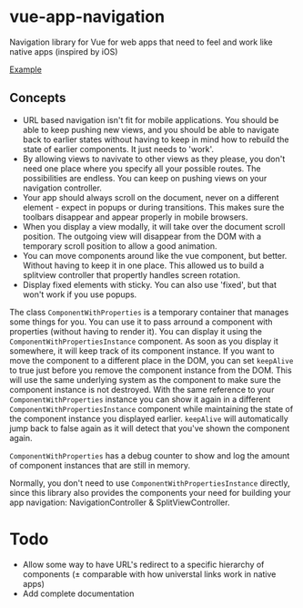 # vue-app-navigation
Navigation library for Vue for web apps that need to feel and work like native apps (inspired by iOS)

[Example](https://simonbackx.com/files/vue-app-navigation/example.gif "Example of navigation")

## Concepts

-   URL based navigation isn't fit for mobile applications. You should be able to keep pushing new views, and you should be able to navigate back to earlier states without having to keep in mind how to rebuild the state of earlier components. It just needs to 'work'.
-   By allowing views to navivate to other views as they please, you don't need one place where you specify all your possible routes. The possibilities are endless. You can keep on pushing views on your navigation controller.
-   Your app should always scroll on the document, never on a different element - expect in popups or during transitions. This makes sure the toolbars disappear and appear properly in mobile browsers.
-   When you display a view modally, it will take over the document scroll position. The outgoing view will disappear from the DOM with a temporary scroll position to allow a good animation.
-   You can move components around like the vue <keep-alive> component, but better. Without having to keep it in one place. This allowed us to build a splitview controller that propertly handles screen rotation.
-   Display fixed elements with sticky. You can also use 'fixed', but that won't work if you use popups.

The class `ComponentWithProperties` is a temporary container that manages some things for you. You can use it to pass arround a component with properties (without having to render it). You can display it using the `ComponentWithPropertiesInstance` component. As soon as you display it somewhere, it will keep track of its component instance. If you want to move the component to a different place in the DOM, you can set `keepAlive` to true just before you remove the component instance from the DOM. This will use the same underlying system as the <keep-alive> component to make sure the component instance is not destroyed. With the same reference to your `ComponentWithProperties` instance you can show it again in a different `ComponentWithPropertiesInstance` component while maintaining the state of the component instance you displayed earlier. `keepAlive` will automatically jump back to false again as it will detect that you've shown the component again.

`ComponentWithProperties` has a debug counter to show and log the amount of component instances that are still in memory.

Normally, you don't need to use `ComponentWithPropertiesInstance` directly, since this library also provides the components your need for building your app navigation: NavigationController & SplitViewController.

# Todo

-   Allow some way to have URL's redirect to a specific hierarchy of components (± comparable with how universtal links work in native apps)
-   Add complete documentation
